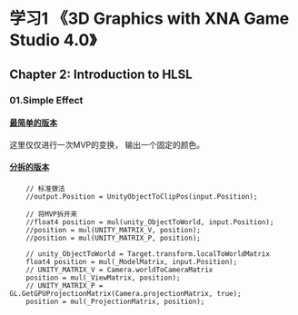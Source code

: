 # 学习1 《3D Graphics with XNA Game Studio 4.0》
## Chapter 2: Introduction to HLSL
### 01.Simple Effect
#### [最简单的版本](SimpleEffect.shader)
这里仅仅进行一次MVP的变换， 输出一个固定的颜色。
#### [分拆的版本](Unity/SimpleEffect.shader)
```ShaderLab
	// 标准做法
	//output.Position = UnityObjectToClipPos(input.Position);

	// 将MVP拆开来
	//float4 position = mul(unity_ObjectToWorld, input.Position);
	//position = mul(UNITY_MATRIX_V, position);
	//position = mul(UNITY_MATRIX_P, position);

	// unity_ObjectToWorld = Target.transform.localToWorldMatrix
	float4 position = mul(_ModelMatrix, input.Position);
	// UNITY_MATRIX_V = Camera.worldToCameraMatrix
	position = mul(_ViewMatrix, position);
	// UNITY_MATRIX_P = GL.GetGPUProjectionMatrix(Camera.projectionMatrix, true);
	position = mul(_ProjectionMatrix, position);
```